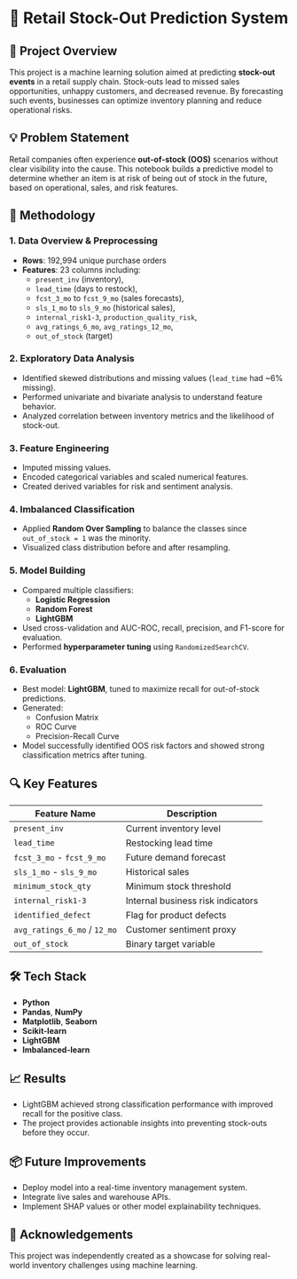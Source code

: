 # 🛒 Retail Stock-Out Prediction System

## 📌 Project Overview

This project is a machine learning solution aimed at predicting **stock-out events** in a retail supply chain. Stock-outs lead to missed sales opportunities, unhappy customers, and decreased revenue. By forecasting such events, businesses can optimize inventory planning and reduce operational risks.

## 💡 Problem Statement

Retail companies often experience **out-of-stock (OOS)** scenarios without clear visibility into the cause. This notebook builds a predictive model to determine whether an item is at risk of being out of stock in the future, based on operational, sales, and risk features.

## 🧠 Methodology

### 1. Data Overview & Preprocessing
- **Rows**: 192,994 unique purchase orders  
- **Features**: 23 columns including:
  - `present_inv` (inventory),
  - `lead_time` (days to restock),
  - `fcst_3_mo` to `fcst_9_mo` (sales forecasts),
  - `sls_1_mo` to `sls_9_mo` (historical sales),
  - `internal_risk1-3`, `production_quality_risk`,
  - `avg_ratings_6_mo`, `avg_ratings_12_mo`,
  - `out_of_stock` (target)

### 2. Exploratory Data Analysis
- Identified skewed distributions and missing values (`lead_time` had ~6% missing).
- Performed univariate and bivariate analysis to understand feature behavior.
- Analyzed correlation between inventory metrics and the likelihood of stock-out.

### 3. Feature Engineering
- Imputed missing values.
- Encoded categorical variables and scaled numerical features.
- Created derived variables for risk and sentiment analysis.

### 4. Imbalanced Classification
- Applied **Random Over Sampling** to balance the classes since `out_of_stock = 1` was the minority.
- Visualized class distribution before and after resampling.

### 5. Model Building
- Compared multiple classifiers:
  - **Logistic Regression**
  - **Random Forest**
  - **LightGBM**
- Used cross-validation and AUC-ROC, recall, precision, and F1-score for evaluation.
- Performed **hyperparameter tuning** using `RandomizedSearchCV`.

### 6. Evaluation
- Best model: **LightGBM**, tuned to maximize recall for out-of-stock predictions.
- Generated:
  - Confusion Matrix
  - ROC Curve
  - Precision-Recall Curve
- Model successfully identified OOS risk factors and showed strong classification metrics after tuning.

## 🔍 Key Features

| Feature Name | Description |
|--------------|-------------|
| `present_inv` | Current inventory level |
| `lead_time` | Restocking lead time |
| `fcst_3_mo` - `fcst_9_mo` | Future demand forecast |
| `sls_1_mo` - `sls_9_mo` | Historical sales |
| `minimum_stock_qty` | Minimum stock threshold |
| `internal_risk1-3` | Internal business risk indicators |
| `identified_defect` | Flag for product defects |
| `avg_ratings_6_mo` / `12_mo` | Customer sentiment proxy |
| `out_of_stock` | Binary target variable |

## 🛠 Tech Stack

- **Python**
- **Pandas**, **NumPy**
- **Matplotlib**, **Seaborn**
- **Scikit-learn**
- **LightGBM**
- **Imbalanced-learn**

## 📈 Results

- LightGBM achieved strong classification performance with improved recall for the positive class.
- The project provides actionable insights into preventing stock-outs before they occur.

## 📦 Future Improvements

- Deploy model into a real-time inventory management system.
- Integrate live sales and warehouse APIs.
- Implement SHAP values or other model explainability techniques.

## 🤝 Acknowledgements

This project was independently created as a showcase for solving real-world inventory challenges using machine learning.
